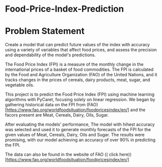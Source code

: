 # Food-Price-Index-Prediction

# Problem Statement

Create a model that can predict future values of the index with accuracy using a variety of variables that affect food prices, and assess the precision and dependability of the model's predictions.

The Food Price Index (FPI) is a measure of the monthly change in the international prices of a basket of food commodities. The FPI is calculated by the Food and Agriculture Organization (FAO) of the United Nations, and it tracks changes in the prices of cereals, dairy products, meat, sugar, and vegetable oils.

This project is to predict the Food Price Index (FPI) using machine learning algorithms with PyCaret, focusing solely on linear regression. We began by gathering historical data on the FPI from (FAO)[https://www.fao.org/worldfoodsituation/foodpricesindex/en/] and the facors present are Meat, Cereals, Dairy, Oils, Sugar.

After evaluating the models' performance, The model with hihest accuracy was selected and used it to generate monthly forecasts of the FPI for the given values of Meat, Cereals, Dairy, Oils and Sugar. The results were promising, with our model achieving an accuracy of over 90% in predicting the FPI.

The data can also be found in the website of FAO (( click here))[https://www.fao.org/worldfoodsituation/foodpricesindex/en/]
